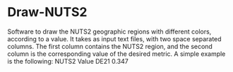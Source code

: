 # Draw-NUTS2
Software to draw the NUTS2 geographic regions with different colors, according to a value.
It takes as input text files, with two space separated columns. The first column contains the NUTS2 region, and the second column is the corresponding value of the desired metric. A simple example is the following:
NUTS2 Value
DE21 0.347
